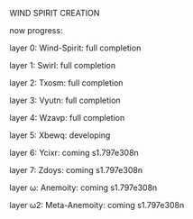 WIND SPIRIT CREATION

now progress:

layer 0: Wind-Spirit: full completion

layer 1: Swirl: full completion

layer 2: Txosm: full completion

layer 3: Vyutn: full completion

layer 4: Wzavp: full completion

layer 5: Xbewq: developing

layer 6: Ycixr: coming s1.797e308n

layer 7: Zdoys: coming s1.797e308n

layer ω: Anemoity: coming s1.797e308n

layer ω2: Meta-Anemoity: coming s1.797e308n
